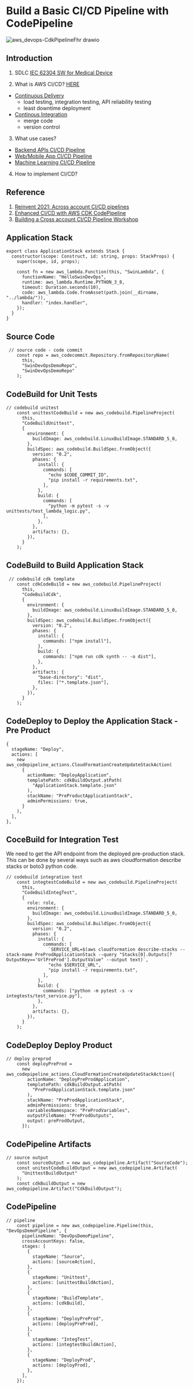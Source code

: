 # Build a Basic CI/CD Pipeline with CodePipeline

![aws_devops-CdkPipelineFhr drawio](https://user-images.githubusercontent.com/20411077/176831848-b72a6d3c-8958-496c-a0ad-151f10a96c9d.png)

## Introduction 

1. SDLC [IEC 62304 SW for Medical Device](https://webstore.iec.ch/preview/info_iec62304%7Bed1.0%7Den_d.pdf)

2. What is AWS CI/CD? [HERE](https://docs.aws.amazon.com/codepipeline/latest/userguide/concepts-continuous-delivery-integration.html)
- [Continuous Delivery](https://aws.amazon.com/devops/continuous-delivery/)
  - load testing, integration testing, API reliability testing
  - least downtime deployment 
- [Continous Integration](https://aws.amazon.com/devops/continuous-integration/)
  - merge code
  - version control 

3. What use cases? 
- [Backend APIs CI/CD Pipeline](https://github.com/entest-hai/devops-mentor-talk)
- [Web/Mobile App CI/CD Pipeline](https://catalog.us-east-1.prod.workshops.aws/workshops/cc4e013e-6779-4574-9672-ff201b76282d/en-US/architecture)
- [Machine Learning CI/CD Pipeline](https://github.com/entest-hai/hello-sagemaker-pipeline) 

4. How to implement CI/CD?


## Reference 
1. [Reinvent 2021: Across account CI/CD pipelines](https://www.youtube.com/watch?v=AF-pSRSGNks)
2. [Enhanced CI/CD with AWS CDK CodePipeline](https://www.youtube.com/watch?v=1ps0Wh19MHQ)
3. [Building a Cross account CI/CD Pipeline Workshop](https://catalog.us-east-1.prod.workshops.aws/workshops/00bc829e-fd7c-4204-9da1-faea3cf8bd88/en-US)

## Application Stack 
```tsx 
export class ApplicationStack extends Stack {
  constructor(scope: Construct, id: string, props: StackProps) {
    super(scope, id, props);

    const fn = new aws_lambda.Function(this, "SwinLambda", {
      functionName: "HelloSwinDevOps",
      runtime: aws_lambda.Runtime.PYTHON_3_8,
      timeout: Duration.seconds(10),
      code: aws_lambda.Code.fromAsset(path.join(__dirname, "../lambda/")),
      handler: "index.handler",
    });
  }
}

```

## Source Code 
```tsx
 // source code - code commit
    const repo = aws_codecommit.Repository.fromRepositoryName(
      this,
      "SwinDevOpsDemoRepo",
      "SwinDevOpsDemoRepo"
    );

```

## CodeBuild for Unit Tests 
```tsx 
// codebuild unitest
    const unittestCodeBuild = new aws_codebuild.PipelineProject(
      this,
      "CodeBuildUnittest",
      {
        environment: {
          buildImage: aws_codebuild.LinuxBuildImage.STANDARD_5_0,
        },
        buildSpec: aws_codebuild.BuildSpec.fromObject({
          version: "0.2",
          phases: {
            install: {
              commands: [
                "echo $CODE_COMMIT_ID",
                "pip install -r requirements.txt",
              ],
            },
            build: {
              commands: [
                "python -m pytest -s -v unittests/test_lambda_logic.py",
              ],
            },
          },
          artifacts: {},
        }),
      }
    );

```

## CodeBuild to Build Application Stack
```tsx 
 // codebuild cdk template
    const cdkCodeBuild = new aws_codebuild.PipelineProject(
      this,
      "CodeBuildCdk",
      {
        environment: {
          buildImage: aws_codebuild.LinuxBuildImage.STANDARD_5_0,
        },
        buildSpec: aws_codebuild.BuildSpec.fromObject({
          version: "0.2",
          phases: {
            install: {
              commands: ["npm install"],
            },
            build: {
              commands: ["npm run cdk synth -- -o dist"],
            },
          },
          artifacts: {
            "base-directory": "dist",
            files: ["*.template.json"],
          },
        }),
      }
    );
```

## CodeDeploy to Deploy the Application Stack - Pre Product 
```tsx 
{
  stageName: "Deploy",
  actions: [
    new aws_codepipeline_actions.CloudFormationCreateUpdateStackAction(
      {
        actionName: "DeployApplication",
        templatePath: cdkBuildOutput.atPath(
          "ApplicationStack.template.json"
        ),
        stackName: "PreProductApplicationStack",
        adminPermissions: true,
      }
    ),
  ],
},
```


## CoceBuild for Integration Test 
We need to get the API endpoint from the deployed pre-production stack. This can be done by several ways such as aws cloudformation describe stacks or boto3 python code. 
```tsx
// codebuild integration test
    const integtestCodeBuild = new aws_codebuild.PipelineProject(
      this,
      "CodeBuildIntegTest",
      {
        role: role,
        environment: {
          buildImage: aws_codebuild.LinuxBuildImage.STANDARD_5_0,
        },
        buildSpec: aws_codebuild.BuildSpec.fromObject({
          version: "0.2",
          phases: {
            install: {
              commands: [
                `SERVICE_URL=$(aws cloudformation describe-stacks --stack-name PreProdApplicationStack --query "Stacks[0].Outputs[?OutputKey=='UrlPreProd'].OutputValue" --output text)`,
                "echo $SERVICE_URL",
                "pip install -r requirements.txt",
              ],
            },
            build: {
              commands: ["python -m pytest -s -v integtests/test_service.py"],
            },
          },
          artifacts: {},
        }),
      }
    );

```

## CodeDeploy Deploy Product 
```tsx
// deploy preprod
    const deployPreProd =
      new aws_codepipeline_actions.CloudFormationCreateUpdateStackAction({
        actionName: "DeployPreProdApplication",
        templatePath: cdkBuildOutput.atPath(
          "PreProdApplicationStack.template.json"
        ),
        stackName: "PreProdApplicationStack",
        adminPermissions: true,
        variablesNamespace: "PreProdVariables",
        outputFileName: "PreProdOutputs",
        output: preProdOutput,
      });
```

## CodePipeline Artifacts 
```tsx
// source output
    const sourceOutput = new aws_codepipeline.Artifact("SourceCode");
    const unitestCodeBuildOutput = new aws_codepipeline.Artifact(
      "UnittestBuildOutput"
    );
    const cdkBuildOutput = new aws_codepipeline.Artifact("CdkBuildOutput");
```

## CodePipeline  
```tsx 
// pipeline
    const pipeline = new aws_codepipeline.Pipeline(this, "DevOpsDemoPipeline", {
      pipelineName: "DevOpsDemoPipeline",
      crossAccountKeys: false,
      stages: [
        {
          stageName: "Source",
          actions: [sourceAction],
        },
        {
          stageName: "Unittest",
          actions: [unittestBuildAction],
        },
        {
          stageName: "BuildTemplate",
          actions: [cdkBuild],
        },
        {
          stageName: "DeployPreProd",
          actions: [deployPreProd],
        },
        {
          stageName: "IntegTest",
          actions: [integtestBuildAction],
        },
        {
          stageName: "DeployProd",
          actions: [deployProd],
        },
      ],
    });
```




